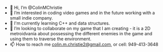 - 👋 Hi, I’m @ColinMChristie
- 👀 I’m interested in coding video games and in the future working with a small indie company.
- 🌱 I'm currently learning C++ and data structures.
- 💞️ I’m looking to collaborate on my game that I am creating - it is a 2D metroidvania about possessing the different enemies in the game and using them to traverse the environment.
- 📫 How to reach me colin.m.christie2@gmail.com, or cell: 949-413-3648

<!---
ColinMChristie/ColinMChristie is a ✨ special ✨ repository because its `README.md` (this file) appears on your GitHub profile.
You can click the Preview link to take a look at your changes.
--->
